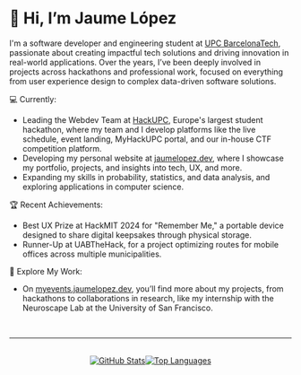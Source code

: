 <h1>👋 Hi, I’m Jaume López</h1>

I'm a software developer and engineering student at [UPC BarcelonaTech](https://upc.edu), passionate about creating impactful tech solutions and driving innovation in real-world applications. Over the years, I’ve been deeply involved in projects across hackathons and professional work, focused on everything from user experience design to complex data-driven software solutions.

💻 Currently:

- Leading the Webdev Team at [HackUPC](https://hackupc.com), Europe's largest student hackathon, where my team and I develop platforms like the live schedule, event landing, MyHackUPC portal, and our in-house CTF competition platform.
- Developing my personal website at [jaumelopez.dev](https://jaumelopez.dev), where I showcase my portfolio, projects, and insights into tech, UX, and more.
- Expanding my skills in probability, statistics, and data analysis, and exploring applications in computer science.

🏆 Recent Achievements:

- Best UX Prize at HackMIT 2024 for "Remember Me," a portable device designed to share digital keepsakes through physical storage.
- Runner-Up at UABTheHack, for a project optimizing routes for mobile offices across multiple municipalities.

📌 Explore My Work:

- On [myevents.jaumelopez.dev](https://myevents.jaumelopez.dev), you’ll find more about my projects, from hackathons to collaborations in research, like my internship with the Neuroscape Lab at the University of San Francisco.

<br>
<hr>
<br>

<div align="center" style="display: flex; justify-content: center;">
  <a href="https://github.com/EncryptEx">
    <img src="https://github-readme-stats.vercel.app/api?username=EncryptEx&show_icons=true&theme=transparent&count_private=true" alt="GitHub Stats" />
  </a>
  <a href="https://github.com/EncryptEx">
    <img src="https://github-readme-stats.vercel.app/api/top-langs/?username=encryptex&hide=shaderlab,Jupyter%20Notebook,hlsl&layout=compact&theme=transparent" alt="Top Languages" />
  </a>
</div>

